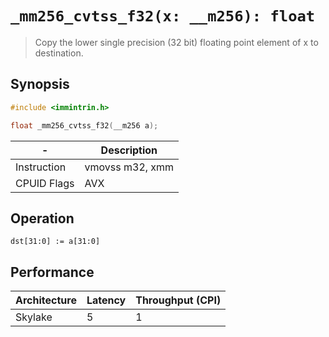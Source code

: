 `_mm256_cvtss_f32(x: __m256): float`
====================================

> Copy the lower single precision (32 bit) floating point element of x to destination.

## Synopsis

```c
#include <immintrin.h>

float _mm256_cvtss_f32(__m256 a);
```

| -           | Description     |
| ----------- | --------------- |
| Instruction | vmovss m32, xmm |
| CPUID Flags | AVX             |

## Operation

```
dst[31:0] := a[31:0]
```

## Performance

| Architecture | Latency | Throughput (CPI) |
| ------------ | ------- | ---------------- |
| Skylake      | 5       | 1                |
